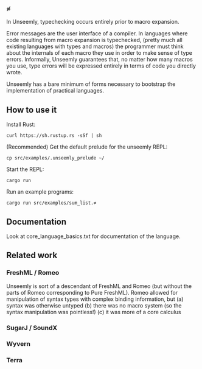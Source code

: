 ### ≉

In Unseemly, typechecking occurs entirely prior to macro expansion.

Error messages are the user interface of a compiler.
In languages where code resulting from macro expansion is typechecked,
 (pretty much all existing languages with types and macros)
 the programmer must think about the internals of each macro they use
  in order to make sense of type errors.
Informally, Unseemly guarantees that,
 no matter how many macros you use,
  type errors will be expressed
   entirely in terms of code you directly wrote.

Unseemly has a bare minimum of forms
 necessary to bootstrap the implementation of practical languages.

## How to use it

Install Rust:

    curl https://sh.rustup.rs -sSf | sh

(Recommended) Get the default prelude for the unseemly REPL:

    cp src/examples/.unseemly_prelude ~/

Start the REPL:

    cargo run


Run an example programs:

    cargo run src/examples/sum_list.≉

## Documentation

Look at core_language_basics.txt for documentation of the language.

## Related work

### FreshML / Romeo

Unseemly is sort of a descendant of FreshML and Romeo
 (but without the parts of Romeo corresponding to Pure FreshML).
Romeo allowed for manipulation of syntax types with complex binding information,
 but (a) syntax was otherwise untyped
     (b) there was no macro system (so the syntax manipulation was pointless!)
     (c) it was more of a core calculus

### SugarJ / SoundX



### Wyvern

### Terra
